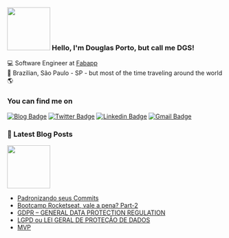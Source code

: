 ### <img src="https://media.giphy.com/media/1r8YvFB47nAsAy36mp/giphy.gif" width="100px"> Hello, I'm Douglas Porto, but call me DGS!

💻  Software Engineer at [Fabapp](https://fabricadeaplicativos.com.br/) <br>
🏡  Brazilian, São Paulo - SP - but most of the time traveling around the world 🌎

### You can find me on

[![Blog Badge](https://img.shields.io/badge/Blog-douglasporto.com.br-6633cc)](https://douglasporto.com.br)
[![Twitter Badge](https://img.shields.io/badge/-@dgsapenas-6633cc?style=flat-square&labelColor=6633cc&logo=twitter&logoColor=white&link=https://twitter.com/dgsapenas)](https://twitter.com/dgsapenas) 
[![Linkedin Badge](https://img.shields.io/badge/-Douglas%20Porto-6633cc?style=flat-square&logo=Linkedin&logoColor=white&link=https://www.linkedin.com/in/douglas-porto/)](https://www.linkedin.com/in/douglas-porto/) 
[![Gmail Badge](https://img.shields.io/badge/-douglasalexandre7@gmail.com-6633cc?style=flat-square&logo=Gmail&logoColor=white&link=mailto:douglasalexandre7@gmail.com)](mailto:douglasalexandre7@gmail.com)

### 📕 Latest Blog Posts
<img src="https://i.ibb.co/2y9RZ3s/IMG-3384.png" width="100px" />

<!-- BLOG:START -->
- [Padronizando seus Commits](https://douglasporto.com.br/blog/automatizando-seus-commits/)
- [Bootcamp Rocketseat, vale a pena? Part-2](https://douglasporto.com.br/blog/bootcamp-rocketseat-vale-a-pena-part-2/)
- [GDPR – GENERAL DATA PROTECTION REGULATION](https://douglasporto.com.br/blog/gdpr-–-general-data-protection-regulation/)
- [LGPD ou LEI GERAL DE PROTEÇÃO DE DADOS](https://douglasporto.com.br/blog/lgpd-ou-lei-geral-de-proteção-de-dados/)
- [MVP](https://douglasporto.com.br/blog/mvp/)
<!-- BLOG:END -->

